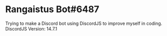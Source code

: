 # Rangaistus Bot#6487
Trying to make a Discord bot using DiscordJS to improve myself in coding.
DiscordJS Version: 14.7.1

